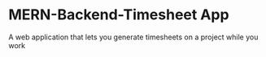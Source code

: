 # MERN-Backend-Timesheet App
A web application that lets you generate timesheets on a project while you work
